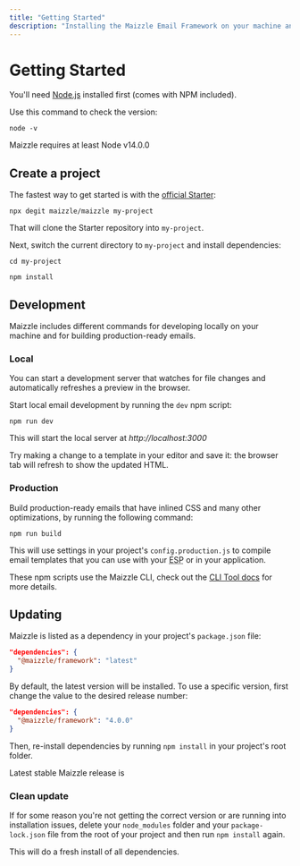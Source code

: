 ```yaml
---
title: "Getting Started"
description: "Installing the Maizzle Email Framework on your machine and creating a new project"
---
```


# Getting Started

You'll need [Node.js](https://nodejs.org/en/download/) installed first (comes with NPM included).

Use this command to check the version:

<terminal show-copy>

  ```
  node -v
  ```

</terminal>

<alert>Maizzle requires at least Node v14.0.0</alert>

## Create a project

The fastest way to get started is with the [official Starter](https://github.com/maizzle/maizzle):

<terminal show-copy>

  ```
  npx degit maizzle/maizzle my-project
  ```

</terminal>

That will clone the Starter repository into `my-project`.

Next, switch the current directory to `my-project` and install dependencies:

<terminal>

  ```
  cd my-project

  npm install
  ```

</terminal>

## Development

Maizzle includes different commands for developing locally on your machine and for building production-ready emails.

### Local

You can start a development server that watches for file changes and automatically refreshes a preview in the browser.

Start local email development by running the `dev` npm script:

<terminal show-copy>

  ```
  npm run dev
  ```

</terminal>

This will start the local server at _http://localhost:3000_

Try making a change to a template in your editor and save it: the browser tab will refresh to show the updated HTML.

### Production

Build production-ready emails that have inlined CSS and many other optimizations, by running the following command:

<terminal show-copy>

  ```
  npm run build
  ```

</terminal>

This will use settings in your project's `config.production.js` to compile email templates that you can use with your <abbr title="Email Service Provider">ESP</abbr> or in your application.

<alert>These npm scripts use the Maizzle CLI, check out the [CLI Tool docs](/docs/cli) for more details.</alert>

## Updating

Maizzle is listed as a dependency in your project's `package.json` file:

<code-sample title="package.json">

  ```json
  "dependencies": {
    "@maizzle/framework": "latest"
  }
  ```

</code-sample>

By default, the latest version will be installed. To use a specific version, first change the value to the desired release number:

<code-sample title="package.json">

  ```json
  "dependencies": {
    "@maizzle/framework": "4.0.0"
  }
  ```

</code-sample>

Then, re-install dependencies by running `npm install` in your project's root folder.

<alert>Latest stable Maizzle release is <latest-release as-link="true" /></alert>

### Clean update

If for some reason you're not getting the correct version or are running into installation issues, delete your `node_modules` folder and your `package-lock.json` file from the root of your project and then run `npm install` again.

This will do a fresh install of all dependencies.
